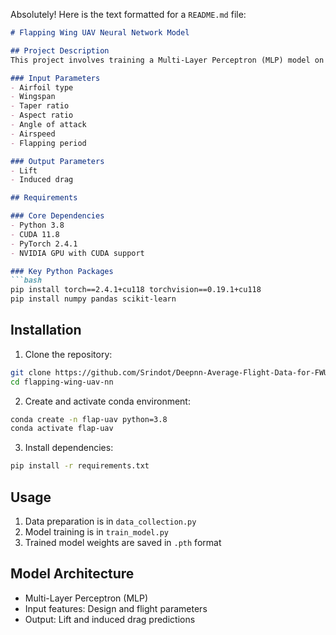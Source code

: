 Absolutely! Here is the text formatted for a `README.md` file:

```markdown
# Flapping Wing UAV Neural Network Model

## Project Description
This project involves training a Multi-Layer Perceptron (MLP) model on flapping wing UAV flight data. The model predicts aerodynamic characteristics (lift and induced drag) based on design parameters and flight conditions.

### Input Parameters
- Airfoil type
- Wingspan
- Taper ratio
- Aspect ratio
- Angle of attack
- Airspeed
- Flapping period

### Output Parameters
- Lift
- Induced drag

## Requirements

### Core Dependencies
- Python 3.8
- CUDA 11.8
- PyTorch 2.4.1
- NVIDIA GPU with CUDA support

### Key Python Packages
```bash
pip install torch==2.4.1+cu118 torchvision==0.19.1+cu118
pip install numpy pandas scikit-learn
```

## Installation

1. Clone the repository:
```bash
git clone https://github.com/Srindot/Deepnn-Average-Flight-Data-for-FWUAV.git
cd flapping-wing-uav-nn
```

2. Create and activate conda environment:
```bash
conda create -n flap-uav python=3.8
conda activate flap-uav
```

3. Install dependencies:
```bash
pip install -r requirements.txt
```

## Usage

1. Data preparation is in `data_collection.py`
2. Model training is in `train_model.py`
3. Trained model weights are saved in `.pth` format

## Model Architecture
- Multi-Layer Perceptron (MLP)
- Input features: Design and flight parameters
- Output: Lift and induced drag predictions
```


